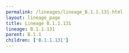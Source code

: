 ```yaml
---
permalink: /lineages/lineage_B.1.1.131.html
layout: lineage_page
title: Lineage B.1.1.131
lineage: B.1.1.131
parent: B.1.1
children: ['B.1.1.131']
---
```

